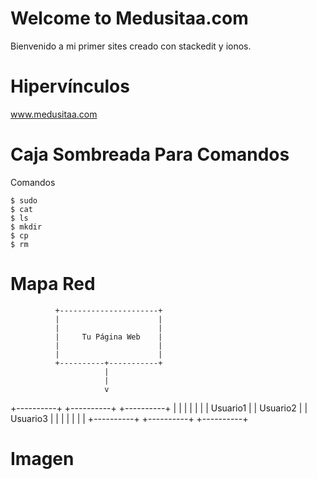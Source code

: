 # Welcome to Medusitaa.com

Bienvenido a mi primer sites creado con stackedit y ionos.

# Hipervínculos
www.medusitaa.com
# Caja Sombreada Para Comandos
Comandos
```
$ sudo
$ cat
$ ls 
$ mkdir
$ cp
$ rm
```
# Mapa Red

              +----------------------+
              |                      |
              |                      |
              |     Tu Página Web    |
              |                      |
              |                      |
              +----------+-----------+
                         |
                         |
                         v
   +----------+   +----------+   +----------+
   |          |   |          |   |          |
   | Usuario1 |   | Usuario2 |   | Usuario3 |
   |          |   |          |   |          |
   +----------+   +----------+   +----------+


# Imagen
